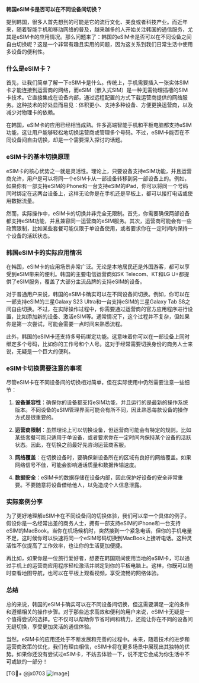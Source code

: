 **韩国eSIM卡是否可以在不同设备间切换？**

提到韩国，很多人首先想到的可能是它的流行文化、美食或者科技产业。而近年来，随着智能手机和移动网络的普及，越来越多的人开始关注韩国的通信服务，尤其是eSIM卡的应用情况。那么问题来了：韩国的eSIM卡是否可以在不同设备之间自由切换呢？这是一个非常有趣且实用的问题，因为这关系到我们日常生活中使用多设备的便利性。

### 什么是eSIM卡？

首先，让我们简单了解一下eSIM卡是什么。传统上，手机需要插入一张实体SIM卡才能连接到运营商的网络，而eSIM（嵌入式SIM）是一种无需物理插槽的SIM卡技术。它直接集成在设备内部，通过远程配置的方式下载运营商提供的网络服务。这种技术的好处显而易见：体积更小、支持多种设备、方便更换运营商，以及减少对物理卡的依赖。

在韩国，eSIM卡的应用已经相当成熟。许多高端智能手机和平板电脑都支持eSIM功能，这让用户能够轻松地切换运营商或管理多个号码。不过，eSIM卡能否在不同设备间自由切换，却是一个需要深入探讨的话题。

### eSIM卡的基本切换原理

eSIM卡的核心优势之一就是灵活性。理论上，只要设备支持eSIM功能，并且运营商允许，用户是可以将同一个eSIM卡从一部设备转移到另一部设备上的。例如，如果你有一部支持eSIM的iPhone和一台支持eSIM的iPad，你可以将同一个号码同时绑定在这两台设备上，这样无论你是在手机还是平板上，都可以接打电话或使用数据流量。

然而，实际操作中，eSIM卡的切换并非完全无限制。首先，你需要确保两部设备都支持eSIM功能，并且兼容同一运营商的eSIM服务。其次，运营商可能会有一些政策限制，比如某些套餐可能仅限于单设备使用，或者要求你在一定时间内保持一个设备的活跃状态。

### 韩国eSIM卡的实际应用情况

在韩国，eSIM卡的应用场景非常广泛。无论是本地居民还是外国游客，都可以享受到eSIM带来的便利。韩国的主要电信运营商如SK Telecom、KT和LG U+都提供了eSIM服务，覆盖了大部分主流品牌的支持eSIM的设备。

对于普通用户来说，韩国的eSIM卡确实可以在不同设备间切换。例如，你可以在一部支持eSIM的三星Galaxy S23 Ultra和一台支持eSIM的三星Galaxy Tab S8之间自由切换。不过，在实际操作过程中，你需要通过运营商的官方应用程序进行设置，比如添加新的设备、激活eSIM等。通常情况下，这个过程并不复杂，但如果你是第一次尝试，可能会需要一点时间来熟悉流程。

此外，韩国的eSIM卡还支持多号码绑定功能。这意味着你可以在一部设备上同时绑定多个号码，比如你的工作号和个人号。这对于经常需要切换身份的商务人士来说，无疑是一个巨大的便利。

### eSIM卡切换需要注意的事项

尽管eSIM卡在不同设备间的切换相对简单，但在实际使用中仍然需要注意一些细节：

1. **设备兼容性**：确保你的设备都支持eSIM功能，并且运行的是最新的操作系统版本。不同设备的eSIM管理界面可能会有所不同，因此熟悉每款设备的操作方式是很重要的。
   
2. **运营商限制**：虽然理论上可以切换设备，但运营商可能会有特定的规则。比如某些套餐可能只适用于单设备，或者要求你在一定时间内保持某个设备的活跃状态。因此，在切换之前最好先咨询运营商客服。

3. **网络覆盖**：在切换设备时，要确保新设备所在的区域有良好的网络覆盖。如果网络信号不佳，可能会影响通话质量和数据传输速度。

4. **数据安全**：eSIM卡的数据存储在设备内部，因此保护好设备的安全非常重要。不要随意将设备借给他人，以免造成个人信息泄露。

### 实际案例分享

为了更好地理解eSIM卡在不同设备间的切换体验，我们可以举一个具体的例子。假设你是一名经常出差的商务人士，拥有一部支持eSIM的iPhone和一台支持eSIM的MacBook。当你在机场候机时，突然接到一个紧急电话，但你的手机电量不足，这时候你可以快速将同一个eSIM号码切换到MacBook上接听电话。这种灵活性不仅提高了工作效率，也让你的生活更加便捷。

再比如，如果你是一位旅行爱好者，想要在韩国期间使用当地的eSIM卡，可以通过手机上的运营商应用程序轻松激活并绑定到你的平板电脑上。这样，你既可以随时查看地图导航，也可以在平板上观看视频，享受流畅的网络体验。

### 总结

总的来说，韩国的eSIM卡确实可以在不同设备间切换，但这需要满足一定的条件和遵循相关的操作步骤。对于那些追求高效和便利的用户来说，eSIM卡无疑是一个值得尝试的选择。它不仅可以帮助你节省时间和精力，还能让你在不同的设备间无缝切换，享受更加灵活的通信体验。

当然，eSIM卡的应用还处于不断发展和完善的过程中。未来，随着技术的进步和运营商政策的优化，我们有理由相信，eSIM卡将在更多场景中展现出其独特的优势。如果你还没有尝试过eSIM卡，不妨去体验一下，说不定它会成为你生活中不可或缺的一部分！

[TG💪+ @jx0703 ![Image](https://github.com/user-attachments/assets/dbca1d08-cadb-493c-b0ec-ad6f7a83f270)]